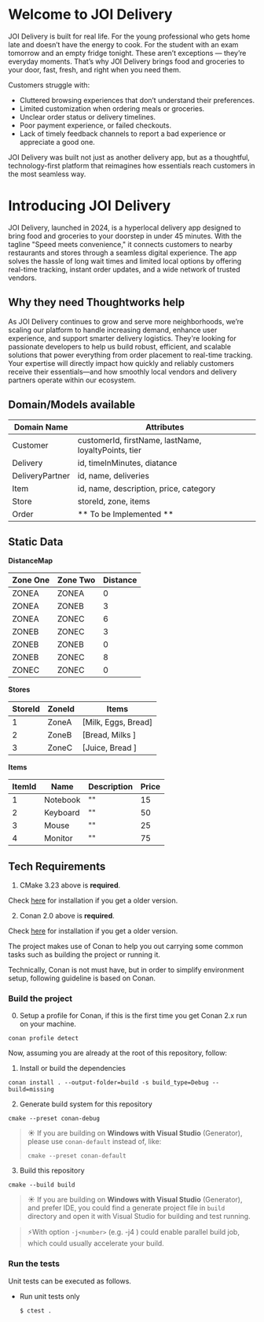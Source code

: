 # Welcome to JOI Delivery
JOI Delivery is built for real life. For the young professional who gets home late and doesn’t have the energy to cook. For the student with an exam tomorrow and an empty fridge tonight. These aren’t exceptions — they’re everyday moments. That’s why JOI Delivery brings food and groceries to your door, fast, fresh, and right when you need them.

Customers struggle with:

- Cluttered browsing experiences that don’t understand their preferences.
- Limited customization when ordering meals or groceries.
- Unclear order status or delivery timelines.
- Poor payment experience, or failed checkouts.
- Lack of timely feedback channels to report a bad experience or appreciate a good one.

JOI Delivery was built not just as another delivery app, but as a thoughtful, technology-first platform that reimagines how essentials reach customers in the most seamless way.

# Introducing JOI Delivery

JOI Delivery, launched in 2024, is a hyperlocal delivery app designed to bring food and groceries to your doorstep in under 45 minutes. With the tagline "Speed meets convenience," it connects customers to nearby restaurants and stores through a seamless digital experience. The app solves the hassle of long wait times and limited local options by offering real-time tracking, instant order updates, and a wide network of trusted vendors.

## Why they need Thoughtworks help
As JOI Delivery continues to grow and serve more neighborhoods, we’re scaling our platform to handle increasing demand, enhance user experience, and support smarter delivery logistics. They're looking for passionate developers to help us build robust, efficient, and scalable solutions that power everything from order placement to real-time tracking.
Your expertise will directly impact how quickly and reliably customers receive their essentials—and how smoothly local vendors and delivery partners operate within our ecosystem.

## Domain/Models available

| Domain Name     | Attributes                                           |
|-----------------|------------------------------------------------------|
| Customer        | customerId, firstName, lastName, loyaltyPoints, tier |
| Delivery        | id, timeInMinutes, diatance                          |
| DeliveryPartner | id, name, deliveries                                 |
| Item            | id, name, description, price, category               |
| Store           | storeId, zone, items                                 |
| Order           | ** To be Implemented **                              | 

## Static Data

**DistanceMap**

| Zone One | Zone Two | Distance | 
|----------|----------|----------|
| ZONEA    | ZONEA    | 0        |
| ZONEA    | ZONEB    | 3        |
| ZONEA    | ZONEC    | 6        |
| ZONEB    | ZONEC    | 3        |
| ZONEB    | ZONEB    | 0        |
| ZONEB    | ZONEC    | 8        |
| ZONEC    | ZONEC    | 0        |

**Stores**

| StoreId | ZoneId | Items               |
|---------|--------|---------------------|
|  1      | ZoneA  | [Milk, Eggs, Bread] |
|  2      | ZoneB  | [Bread, Milks ]     |
|  3      | ZoneC  | [Juice, Bread ]     |

**Items**

| ItemId | Name     | Description | Price |
|--------|----------|-------------|-------|
|  1     | Notebook | ""          | 15    |
|  2     | Keyboard | ""          | 50    |
|  3     | Mouse    | ""          | 25    |
|  4     | Monitor  | ""          | 75    |



## Tech Requirements

1. CMake 3.23 above is **required**.

Check [here](https://cmake.org/download/) for installation if you get a older version.

2. Conan 2.0 above is **required**.

Check [here](https://docs.conan.io/2/installation.html) for installation if you get a older version.

The project makes use of Conan to help you out carrying some common tasks such as building the project or running it.

Technically, Conan is not must have, but in order to simplify environment setup, following guideline is based on Conan.

### Build the project

0. Setup a profile for Conan, if this is the first time you get Conan 2.x run on your machine.

```shell
conan profile detect
```

Now, assuming you are already at the root of this repository, follow:

1. Install or build the dependencies


```shell
conan install . --output-folder=build -s build_type=Debug --build=missing
```

2. Generate build system for this repository

```shell
cmake --preset conan-debug
```

> ☀️ If you are building on **Windows with Visual Studio** (Generator), please use `conan-default` instead of, like:
>
> ```shell
> cmake --preset conan-default
> ```

3. Build this repository

```shell
cmake --build build
```

> ☀️ If you are building on **Windows with Visual Studio** (Generator), and prefer IDE, you could find a generate project file in `build` directory and open it with Visual Studio for building and test running.

> ⚡️With option `-j<number>` (e.g. -j4 ) could enable parallel build job, which could usually accelerate your build.

### Run the tests

Unit tests can be executed as follows.

- Run unit tests only

  ```shell
  $ ctest .
  ```

